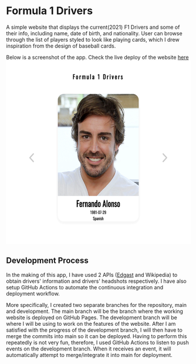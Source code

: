# Formula 1 Drivers

A simple website that displays the current(2021) F1 Drivers and some of their info,
including name, date of birth, and nationality. User can browse through the list of
players styled to look like playing cards, which I drew inspiration from the design
of baseball cards.

Below is a screenshot of the app. Check the live deploy of the website [here](https://seanyap.github.io/f1-drivers/)
<img height="500" src="./images/app-screenshot.png">

## Development Process

In the making of this app, I have used 2 APIs ([Edgast](https://ergast.com/mrd/)
and Wikipedia) to obtain drivers' information and drivers' headshots respectively.
I have also setup GitHub Actions to automate the continuous integration and deployment
workflow.

More specifically, I created two separate branches for the repository, main and
development. The main branch will be the branch where the working website is deployed
on GitHub Pages. The development branch will be where I will be using to work on
the features of the website. After I am satisfied with the progress of the development
branch, I will then have to merge the commits into main so it can be deployed.
Having to perform this repeatedly is not very fun, therefore, I used GitHub Actions
to listen to push events on the development branch. When it receives an event, it will
automatically attempt to merge/integrate it into main for deployment.
